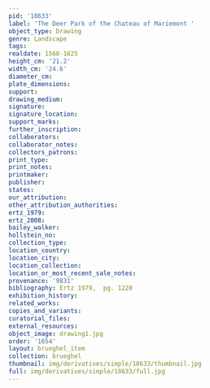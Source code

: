 ```yaml
---
pid: '18633'
label: 'The Deer Park of the Chateau of Mariemont '
object_type: Drawing
genre: Landscape
tags: 
realdate: 1568-1625
height_cm: '21.2'
width_cm: '24.6'
diameter_cm: 
plate_dimensions: 
support: 
drawing_medium: 
signature: 
signature_location: 
support_marks: 
further_inscription: 
collaborators: 
collaborator_notes: 
collectors_patrons: 
print_type: 
print_notes: 
printmaker: 
publisher: 
states: 
our_attribution: 
other_attribution_authorities: 
ertz_1979: 
ertz_2008: 
bailey_walker: 
hollstein_no: 
collection_type: 
location_country: 
location_city: 
location_collection: 
location_or_most_recent_sale_notes: 
provenance: '9831'
bibliography: Ertz 1979,  pg. 1220
exhibition_history: 
related_works: 
copies_and_variants: 
curatorial_files: 
external_resources: 
object_image: drawing1.jpg
order: '1654'
layout: brueghel_item
collection: brueghel
thumbnail: img/derivatives/simple/18633/thumbnail.jpg
full: img/derivatives/simple/18633/full.jpg
---
```


